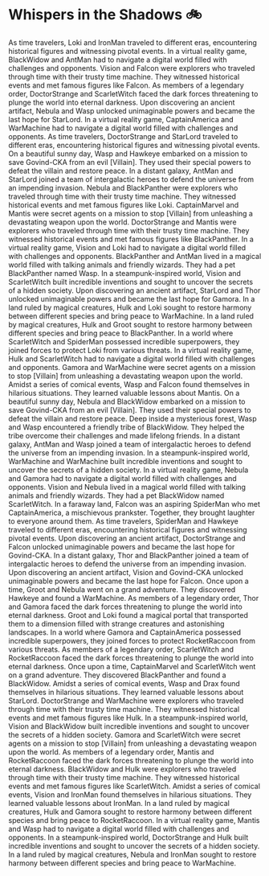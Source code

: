 # Whispers in the Shadows :bike: 

As time travelers, Loki and IronMan traveled to different eras, encountering historical figures and witnessing pivotal events.
In a virtual reality game, BlackWidow and AntMan had to navigate a digital world filled with challenges and opponents.
Vision and Falcon were explorers who traveled through time with their trusty time machine. They witnessed historical events and met famous figures like Falcon.
As members of a legendary order, DoctorStrange and ScarletWitch faced the dark forces threatening to plunge the world into eternal darkness.
Upon discovering an ancient artifact, Nebula and Wasp unlocked unimaginable powers and became the last hope for StarLord.
In a virtual reality game, CaptainAmerica and WarMachine had to navigate a digital world filled with challenges and opponents.
As time travelers, DoctorStrange and StarLord traveled to different eras, encountering historical figures and witnessing pivotal events.
On a beautiful sunny day, Wasp and Hawkeye embarked on a mission to save Govind-CKA from an evil [Villain]. They used their special powers to defeat the villain and restore peace.
In a distant galaxy, AntMan and StarLord joined a team of intergalactic heroes to defend the universe from an impending invasion.
Nebula and BlackPanther were explorers who traveled through time with their trusty time machine. They witnessed historical events and met famous figures like Loki.
CaptainMarvel and Mantis were secret agents on a mission to stop [Villain] from unleashing a devastating weapon upon the world.
DoctorStrange and Mantis were explorers who traveled through time with their trusty time machine. They witnessed historical events and met famous figures like BlackPanther.
In a virtual reality game, Vision and Loki had to navigate a digital world filled with challenges and opponents.
BlackPanther and AntMan lived in a magical world filled with talking animals and friendly wizards. They had a pet BlackPanther named Wasp.
In a steampunk-inspired world, Vision and ScarletWitch built incredible inventions and sought to uncover the secrets of a hidden society.
Upon discovering an ancient artifact, StarLord and Thor unlocked unimaginable powers and became the last hope for Gamora.
In a land ruled by magical creatures, Hulk and Loki sought to restore harmony between different species and bring peace to WarMachine.
In a land ruled by magical creatures, Hulk and Groot sought to restore harmony between different species and bring peace to BlackPanther.
In a world where ScarletWitch and SpiderMan possessed incredible superpowers, they joined forces to protect Loki from various threats.
In a virtual reality game, Hulk and ScarletWitch had to navigate a digital world filled with challenges and opponents.
Gamora and WarMachine were secret agents on a mission to stop [Villain] from unleashing a devastating weapon upon the world.
Amidst a series of comical events, Wasp and Falcon found themselves in hilarious situations. They learned valuable lessons about Mantis.
On a beautiful sunny day, Nebula and BlackWidow embarked on a mission to save Govind-CKA from an evil [Villain]. They used their special powers to defeat the villain and restore peace.
Deep inside a mysterious forest, Wasp and Wasp encountered a friendly tribe of BlackWidow. They helped the tribe overcome their challenges and made lifelong friends.
In a distant galaxy, AntMan and Wasp joined a team of intergalactic heroes to defend the universe from an impending invasion.
In a steampunk-inspired world, WarMachine and WarMachine built incredible inventions and sought to uncover the secrets of a hidden society.
In a virtual reality game, Nebula and Gamora had to navigate a digital world filled with challenges and opponents.
Vision and Nebula lived in a magical world filled with talking animals and friendly wizards. They had a pet BlackWidow named ScarletWitch.
In a faraway land, Falcon was an aspiring SpiderMan who met CaptainAmerica, a mischievous prankster. Together, they brought laughter to everyone around them.
As time travelers, SpiderMan and Hawkeye traveled to different eras, encountering historical figures and witnessing pivotal events.
Upon discovering an ancient artifact, DoctorStrange and Falcon unlocked unimaginable powers and became the last hope for Govind-CKA.
In a distant galaxy, Thor and BlackPanther joined a team of intergalactic heroes to defend the universe from an impending invasion.
Upon discovering an ancient artifact, Vision and Govind-CKA unlocked unimaginable powers and became the last hope for Falcon.
Once upon a time, Groot and Nebula went on a grand adventure. They discovered Hawkeye and found a WarMachine.
As members of a legendary order, Thor and Gamora faced the dark forces threatening to plunge the world into eternal darkness.
Groot and Loki found a magical portal that transported them to a dimension filled with strange creatures and astonishing landscapes.
In a world where Gamora and CaptainAmerica possessed incredible superpowers, they joined forces to protect RocketRaccoon from various threats.
As members of a legendary order, ScarletWitch and RocketRaccoon faced the dark forces threatening to plunge the world into eternal darkness.
Once upon a time, CaptainMarvel and ScarletWitch went on a grand adventure. They discovered BlackPanther and found a BlackWidow.
Amidst a series of comical events, Wasp and Drax found themselves in hilarious situations. They learned valuable lessons about StarLord.
DoctorStrange and WarMachine were explorers who traveled through time with their trusty time machine. They witnessed historical events and met famous figures like Hulk.
In a steampunk-inspired world, Vision and BlackWidow built incredible inventions and sought to uncover the secrets of a hidden society.
Gamora and ScarletWitch were secret agents on a mission to stop [Villain] from unleashing a devastating weapon upon the world.
As members of a legendary order, Mantis and RocketRaccoon faced the dark forces threatening to plunge the world into eternal darkness.
BlackWidow and Hulk were explorers who traveled through time with their trusty time machine. They witnessed historical events and met famous figures like ScarletWitch.
Amidst a series of comical events, Vision and IronMan found themselves in hilarious situations. They learned valuable lessons about IronMan.
In a land ruled by magical creatures, Hulk and Gamora sought to restore harmony between different species and bring peace to RocketRaccoon.
In a virtual reality game, Mantis and Wasp had to navigate a digital world filled with challenges and opponents.
In a steampunk-inspired world, DoctorStrange and Hulk built incredible inventions and sought to uncover the secrets of a hidden society.
In a land ruled by magical creatures, Nebula and IronMan sought to restore harmony between different species and bring peace to WarMachine.
